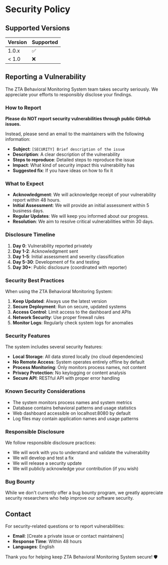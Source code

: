 # Security Policy

## Supported Versions

| Version | Supported          |
| ------- | ------------------ |
| 1.0.x   | :white_check_mark: |
| < 1.0   | :x:                |

## Reporting a Vulnerability

The ZTA Behavioral Monitoring System team takes security seriously. We appreciate your efforts to responsibly disclose your findings.

### How to Report

**Please do NOT report security vulnerabilities through public GitHub issues.**

Instead, please send an email to the maintainers with the following information:

- **Subject**: `[SECURITY] Brief description of the issue`
- **Description**: A clear description of the vulnerability
- **Steps to reproduce**: Detailed steps to reproduce the issue
- **Impact**: What kind of security impact this vulnerability has
- **Suggested fix**: If you have ideas on how to fix it

### What to Expect

- **Acknowledgment**: We will acknowledge receipt of your vulnerability report within 48 hours.
- **Initial Assessment**: We will provide an initial assessment within 5 business days.
- **Regular Updates**: We will keep you informed about our progress.
- **Resolution**: We aim to resolve critical vulnerabilities within 30 days.

### Disclosure Timeline

1. **Day 0**: Vulnerability reported privately
2. **Day 1-2**: Acknowledgment sent
3. **Day 1-5**: Initial assessment and severity classification
4. **Day 5-30**: Development of fix and testing
5. **Day 30+**: Public disclosure (coordinated with reporter)

### Security Best Practices

When using the ZTA Behavioral Monitoring System:

1. **Keep Updated**: Always use the latest version
2. **Secure Deployment**: Run on secure, updated systems
3. **Access Control**: Limit access to the dashboard and APIs
4. **Network Security**: Use proper firewall rules
5. **Monitor Logs**: Regularly check system logs for anomalies

### Security Features

The system includes several security features:

- **Local Storage**: All data stored locally (no cloud dependencies)
- **No Remote Access**: System operates entirely offline by default
- **Process Monitoring**: Only monitors process names, not content
- **Privacy Protection**: No keylogging or content analysis
- **Secure API**: RESTful API with proper error handling

### Known Security Considerations

- The system monitors process names and system metrics
- Database contains behavioral patterns and usage statistics
- Web dashboard accessible on localhost:8080 by default
- Log files may contain application names and usage patterns

### Responsible Disclosure

We follow responsible disclosure practices:

- We will work with you to understand and validate the vulnerability
- We will develop and test a fix
- We will release a security update
- We will publicly acknowledge your contribution (if you wish)

### Bug Bounty

While we don't currently offer a bug bounty program, we greatly appreciate security researchers who help improve our software security.

## Contact

For security-related questions or to report vulnerabilities:

- **Email**: [Create a private issue or contact maintainers]
- **Response Time**: Within 48 hours
- **Languages**: English

Thank you for helping keep ZTA Behavioral Monitoring System secure! 🛡️
